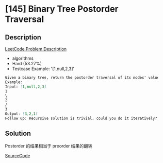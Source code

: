 # [145] Binary Tree Postorder Traversal

## Description

[LeetCode Problem Description](https://leetcode.com/problems/binary-tree-postorder-traversal/description/)

* algorithms
* Hard (53.27%)
* Testcase Example:  '[1,null,2,3]'

```md
Given a binary tree, return the postorder traversal of its nodes' values.
Example:
Input: [1,null,2,3]
1
\
2
/
3
Output: [3,2,1]
Follow up: Recursive solution is trivial, could you do it iteratively?

```

## Solution

Postorder 的结果相当于 preorder 结果的翻转

[SourceCode](./solution.js)

